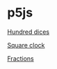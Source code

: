 # p5js

[Hundred dices](https://editor.p5js.org/nicolai.lindholm10/full/ouQUbTKpM)


[Square clock](https://editor.p5js.org/nicolai.lindholm10/full/NJhzNdvxk)

[Fractions](https://matematikk17.neocities.org/fractions/index.html)
